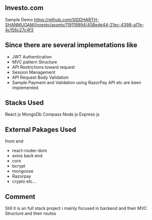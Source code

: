 Investo.com
-

Sample Demo
https://github.com/SIDDHARTH-SHANMUGAM/Investo/assets/119119994/458ede44-21ec-4398-a17e-4c156c27c4f3

Since there are several implemetations like 
-
* JWT Authentication
* MVC pattern Structure
* API Restrictions toward request
* Session Management
* API Request Body Validation
* Sample Payment and Validation using RazorPay API
etc are been implemented

Stacks Used
-
React js
MongoDb Compass
Node js
Express js

External Pakages Used
-
front end
* react-router-dom
* axios
back end
* cors
* bcrypt
* mongoose
* Razorpay
* crypto
  etc...

Comment
-
Still it is an full stack project i mainly focused in backend and their MVC Structure and their routes
  
